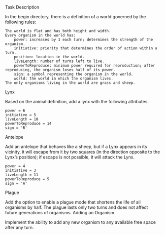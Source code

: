 Task Description

In the begin directory, there is a definition of a world governed by the following rules:

    The world is flat and has both height and width.
    Every organism in the world has:
        power: increases by 1 each turn; determines the strength of the organism.
        initiative: priority that determines the order of action within a turn.
        position: location in the world.
        liveLength: number of turns left to live.
        powerToReproduce: minimum power required for reproduction; after reproducing, the organism loses half of its power.
        sign: a symbol representing the organism in the world.
        world: the world in which the organism lives.
    The only organisms living in the world are grass and sheep.

Lynx

Based on the animal definition, add a lynx with the following attributes:

    power = 6
    initiative = 5
    liveLength = 18
    powerToReproduce = 14
    sign = 'R'

Antelope

Add an antelope that behaves like a sheep, but if a Lynx appears in its vicinity, it will escape from it by two squares (in the direction opposite to the Lynx’s position); if escape is not possible, it will attack the Lynx.

    power = 4
    initiative = 3
    liveLength = 11
    powerToReproduce = 5
    sign = 'A'

Plague

Add the option to enable a plague mode that shortens the life of all organisms by half. The plague lasts only two turns and does not affect future generations of organisms.
Adding an Organism

Implement the ability to add any new organism to any available free space after any turn.